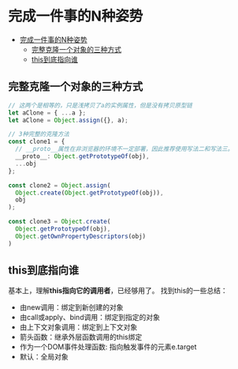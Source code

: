 # 完成一件事的N种姿势

<!-- @import "[TOC]" {cmd="toc" depthFrom=2 depthTo=6 orderedList=false} -->

<!-- code_chunk_output -->

- [完成一件事的N种姿势](#完成一件事的n种姿势)
  - [完整克隆一个对象的三种方式](#完整克隆一个对象的三种方式)
  - [this到底指向谁](#this到底指向谁)

<!-- /code_chunk_output -->

## 完整克隆一个对象的三种方式
```ts
// 这两个是相等的，只是浅拷贝了a的实例属性，但是没有拷贝原型链
let aClone = { ...a };
let aClone = Object.assign({}, a);

// 3种完整的克隆方法 
const clone1 = {
  // __proto__属性在非浏览器的环境不一定部署，因此推荐使用写法二和写法三。
  __proto__: Object.getPrototypeOf(obj),
  ...obj
};

const clone2 = Object.assign(
  Object.create(Object.getPrototypeOf(obj)),
  obj
);

const clone3 = Object.create(
  Object.getPrototypeOf(obj),
  Object.getOwnPropertyDescriptors(obj)
)
```

## this到底指向谁
基本上，理解**this指向它的调用者**，已经够用了。
找到this的一些总结：
- 由new调用：绑定到新创建的对象
- 由call或apply、bind调用：绑定到指定的对象
- 由上下文对象调用：绑定到上下文对象
- 箭头函数：继承外层函数调用的this绑定
- 作为一个DOM事件处理函数: 指向触发事件的元素e.target
- 默认：全局对象